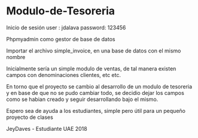 # Modulo-de-Tesoreria

Inicio de sesión
user : jdalava
password: 123456

Phpmyadmin como gestor de base de datos

Importar el archivo simple_invoice, en una base de datos con el mismo nombre

Inicialmente sería un simple modulo de ventas, de tal manera existen campos con denominaciones clientes, etc etc.

En torno que el proyecto se cambio al desarrollo de un modulo de tesoreria y en base de que no se pudo cambiar todo, se decidio dejar los campos como se habian creado y seguir desarrollando bajo el mismo.

Espero sea de ayuda a los estudiantes, simple pero útil para un pequeño proyecto de clases 

JeyDaves - Estudiante UAE  2018

